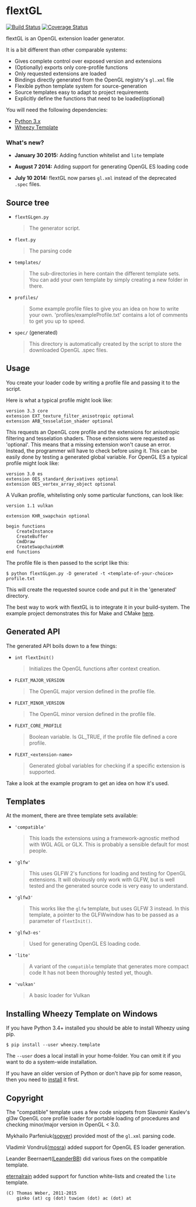 flextGL
=======

[![Build Status](https://travis-ci.com/mosra/flextgl.svg?branch=master)](https://travis-ci.com/mosra/flextgl)
[![Coverage Status](https://codecov.io/gh/mosra/flextgl/branch/master/graph/badge.svg)](https://codecov.io/gh/mosra/flextgl)

flextGL is an OpenGL extension loader generator.

It is a bit different than other comparable systems:

 * Gives complete control over exposed version and extensions
 * (Optionally) exports only core-profile functions
 * Only requested extensions are loaded
 * Bindings directly generated from the OpenGL registry's `gl.xml` file
 * Flexible python template system for source-generation
 * Source templates easy to adapt to project requirements
 * Explicitly define the functions that need to be loaded(optional)

You will need the following dependencies:

 * [Python 3.x](http://python.org)
 * [Wheezy Template](http://packages.python.org/wheezy.template)

### What's new?

* **January 30 2015:** Adding function whitelist and `lite` template

* **August 7 2014:** Adding support for generating OpenGL ES loading code

* **July 10 2014:** flextGL now parses `gl.xml` instead of the deprecated `.spec` files.


Source tree
-----------

* `flextGLgen.py`
  > The generator script.

* `flext.py`
  > The parsing code

* `templates/`
  > The  sub-directories  in here  contain the different  template sets.
  > You can  add your own  template by simply  creating a new  folder in
  > there.

* `profiles/`
  > Some example profile files to give  you an idea on how to write your
  > own. 'profiles/exampleProfile.txt' contains a lot of comments to get
  > you up to speed.

* `spec/` (generated)
  > This directory is  automatically created by the script  to store the
  > downloaded OpenGL .spec files.


Usage
-----

You create your  loader code by writing a profile  file and passing it
to the script.

Here is what a typical profile might look like:

    version 3.3 core
    extension EXT_texture_filter_anisotropic optional
    extension ARB_tesselation_shader optional

This  requests   an  OpenGL  core  profile  and   the  extensions  for
anisotropic filtering and  tesselation shaders. Those extensions  were
requested  as 'optional'. This  means that  a missing  extension won't
cause  an error.  Instead, the  programmer will  have to  check before
using  it. This  can  be easily  done  by testing  a generated  global
variable. For OpenGL ES a typical profile might look like:

    version 3.0 es
    extension OES_standard_derivatives optional
    extension OES_vertex_array_object optional

A Vulkan profile, whitelisting only some particular functions, can look like:

    version 1.1 vulkan

    extension KHR_swapchain optional

    begin functions
        CreateInstance
        CreateBuffer
        CmdDraw
        CreateSwapchainKHR
    end functions

The profile file is then passed to the script like this:

    $ python flextGLgen.py -D generated -t <template-of-your-choice> profile.txt

This  will  create  the  requested  source  code and  put  it  in  the
'generated' directory.

The  best  way  to work  with  flextGL  is  to  integrate it  in  your
build-system.
The example project demonstrates this for Make and CMake [here](https://github.com/ginkgo/flextGL-example).


Generated API
-------------

The generated API boils down to a few things:

* `int flextInit()`
  > Initializes the OpenGL functions after context creation.

* `FLEXT_MAJOR_VERSION`
  > The OpenGL major version defined in the profile file.

* `FLEXT_MINOR_VERSION`
  > The OpenGL minor version defined in the profile file.

* `FLEXT_CORE_PROFILE`
  > Boolean variable.  Is GL_TRUE,  if the profile  file defined  a core
  > profile.

* `FLEXT_<extension-name>`
  > Generated global  variables for checking if a  specific extension is
  > supported.

Take a look at the example program to get an idea on how it's used.

Templates
---------

At the moment, there are three template sets available:

* `'compatible'`
  > This loads the extensions using a framework-agnostic method with WGL
  > AGL or GLX. This  is  probably a sensible default for most people.

* `'glfw'`
  > This  uses  GLFW 2's functions  for  loading  and  testing for  OpenGL
  > extensions.  It will  obviously only  work  with GLFW,  but is  well
  > tested and the generated source code is very easy to understand.

* `'glfw3'`
  > This  works like the `glfw` template, but uses GLFW 3 instead. In this
  > template, a pointer to the GLFWwindow has to be passed as a parameter
  > of `flextInit()`.

* `'glfw3-es'`
  > Used for generating OpenGL ES loading code.

* `'lite'`
  > A variant of the `compatible` template that generates more compact code
  > It has not been thoroughly tested yet, though.

* `'vulkan'`
  > A basic loader for Vulkan

Installing Wheezy Template on Windows
-------------------------------------

If you have Python 3.4+ installed you should be able to install Wheezy using pip.

    $ pip install --user wheezy.template

The `--user` does a local install in your home-folder. You can omit it if you want
to do a system-wide installation.

If you have an older version of Python or don't have pip for some reason, then
you need to [install](https://pip.pypa.io/en/latest/installing.html) it first.


Copyright
---------

The  "compatible"  template uses  a few  code  snippets  from Slavomir
Kaslev's  gl3w  OpenGL core  profile loader  for  portable  loading of
procedures and checking minor/major version in OpenGL < 3.0.

Mykhailo Parfeniuk([sopyer](https://github.com/sopyer)) provided most of the `gl.xml` parsing code.

Vladimír Vondruš([mosra](https://github.com/mosra)) added support for OpenGL ES loader generation.

Leander Beernaert([LeanderBB](https://github.com/LeanderBB)) did various fixes on the compatible template.

[eternalrain](https://github.com/eternalrain) added support for function white-lists and created the `lite` template.

    (C) Thomas Weber, 2011-2015
        ginko (at) cg (dot) tuwien (dot) ac (dot) at
